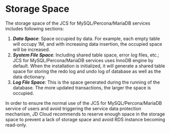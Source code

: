 # Storage Space
The storage space of the JCS for MySQL/Percona/MariaDB services includes following sections:
1. ***Data Space***: Space occupied by data. For example, each empty table will occupy 1M, and with increasing data insertion, the occupied space will be increased.<br>
2. ***System File Space***: Including shared table space, error log files, etc.; JCS for MySQL/Percona/MariaDB services uses InnoDB engine by default. When the installation is initialized, it will generate a shared table space for storing the redo log and undo log of database as well as the data dictionary.<br>
3. ***Log File Space***: This is the space generated during the running of the database. The more updated transactions, the larger the space is occupied.<br>

In order to ensure the normal use of the JCS for MySQL/Percona/MariaDB service of users and avoid triggering the service data protection mechanism, JD Cloud recommends to reserve enough space in the storage space to prevent a lack of storage space and avoid RDS instance becoming read-only.
